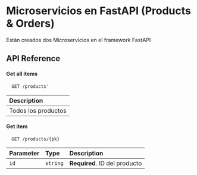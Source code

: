 
# Microservicios en FastAPI (Products & Orders)

Están creados dos Microservicios en el framework FastAPI


## API Reference

#### Get all items

```http
  GET /products'
```

| Description                |
| :------------------------- |
| Todos los productos |

#### Get item

```http
  GET /products/{pk}
```

| Parameter | Type     | Description                       |
| :-------- | :------- | :-------------------------------- |
| `id`      | `string` | **Required**. ID del producto |




